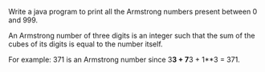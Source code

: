 Write a java program to print all the Armstrong numbers present between 0 and 999.

An Armstrong number of three digits is an integer such that the sum of the cubes of its digits is equal to the number itself. 

For example: 371 is an Armstrong number since 3**3 + 7**3 + 1**3 = 371. 